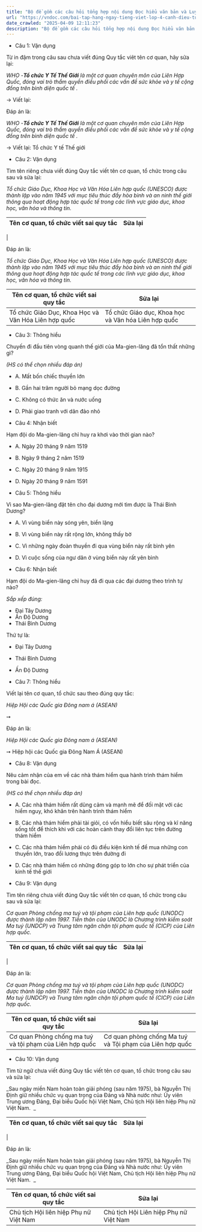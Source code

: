 ```yaml
---
title: "Bộ đề gồm các câu hỏi tổng hợp nội dung Đọc hiểu văn bản và Luyện từ và câu được học ở Tuần 33 trong chương trình Tiếng Việt lớp 4 Tập 2 Cánh Diều."
url: "https://vndoc.com/bai-tap-hang-ngay-tieng-viet-lop-4-canh-dieu-tuan-33-thu-5-339988"
date_crawled: "2025-04-09 12:11:23"
description: "Bộ đề gồm các câu hỏi tổng hợp nội dung Đọc hiểu văn bản và Luyện từ và câu được học ở Tuần 33 trong chương trình Tiếng Việt lớp 4 Tập 2 Cánh Diều."
---
```


* Câu 1:  Vận dụng

Từ in đậm trong câu sau chưa viết đúng Quy tắc viêt tên cơ quan, hãy sửa lại:

_WHO -**Tổ chức Y Tế Thế Giới** là một cơ quan chuyên môn của Liên Hợp Quốc, đóng vai trò thẩm quyền điều phối các vấn đề sức khỏe và y tế cộng đồng trên bình diện quốc tế ._

→ Viết lại: 

Đáp án là:

_WHO -**Tổ chức Y Tế Thế Giới** là một cơ quan chuyên môn của Liên Hợp Quốc, đóng vai trò thẩm quyền điều phối các vấn đề sức khỏe và y tế cộng đồng trên bình diện quốc tế ._

→ Viết lại: Tổ chức Y tế Thế giới

* Câu 2:  Vận dụng

Tìm tên riêng chưa viết đúng Quy tắc viết tên cơ quan, tổ chức trong câu sau và sửa lại:

_Tổ chức Giáo Dục, Khoa Học và Văn Hóa Liên hợp quốc (UNESCO) được thành lập vào năm 1945 với mục tiêu thúc đẩy hòa bình và an ninh thế giới thông qua hoạt động hợp tác quốc tế trong các lĩnh vực giáo dục, khoa học, văn hóa và thông tin._

**Tên cơ quan, tổ chức viết sai quy tắc**| **Sửa lại**  
---|---  
|   
  
Đáp án là:

_Tổ chức Giáo Dục, Khoa Học và Văn Hóa Liên hợp quốc (UNESCO) được thành lập vào năm 1945 với mục tiêu thúc đẩy hòa bình và an ninh thế giới thông qua hoạt động hợp tác quốc tế trong các lĩnh vực giáo dục, khoa học, văn hóa và thông tin._

**Tên cơ quan, tổ chức viết sai quy tắc**| **Sửa lại**  
---|---  
Tổ chức Giáo Dục, Khoa Học và Văn Hóa Liên hợp quốc| Tổ chức Giáo dục, Khoa học và Văn hóa Liên hợp quốc  
  
* Câu 3:  Thông hiểu

Chuyến đi đầu tiên vòng quanh thế giới của Ma-gien-lăng đã tổn thất những gì?

_(HS có thể chọn nhiều đáp án)_

  * A. Mất bốn chiếc thuyền lớn 
  * B. Gần hai trăm người bỏ mạng dọc đường 
  * C. Không có thức ăn và nước uống 
  * D. Phải giao tranh với dân đảo nhỏ 



* Câu 4:  Nhận biết

Hạm đội do Ma-gien-lăng chỉ huy ra khơi vào thời gian nào?

  * A. Ngày 20 tháng 9 năm 1519 
  * B. Ngày 9 tháng 2 năm 1519 
  * C. Ngày 20 tháng 9 năm 1915 
  * D. Ngày 20 tháng 9 năm 1591 



* Câu 5:  Thông hiểu

Vì sao Ma-gien-lăng đặt tên cho đại dương mới tìm được là Thái Bình Dương?

  * A. Vì vùng biển này sóng yên, biển lặng 
  * B. Vì vùng biển này rất rộng lớn, không thấy bờ 
  * C. Vì những ngày đoàn thuyền đi qua vùng biển này rất bình yên 
  * D. Vì cuộc sống của ngư dân ở vùng biển này rất yên bình 



* Câu 6:  Nhận biết

Hạm đội do Ma-gien-lăng chỉ huy đã đi qua các đại dương theo trình tự nào?

_Sắp xếp đúng:_

  * Đại Tây Dương
  * Ấn Độ Dương
  * Thái Bình Dương



Thứ tự là:

  * Đại Tây Dương
  * Thái Bình Dương
  * Ấn Độ Dương



* Câu 7:  Thông hiểu

Viết lại tên cơ quan, tổ chức sau theo đúng quy tắc:

_Hiệp Hội các Quốc gia Đông nam á (ASEAN)_

➙ 

Đáp án là:

_Hiệp Hội các Quốc gia Đông nam á (ASEAN)_

➙ Hiệp hội các Quốc gia Đông Nam Á (ASEAN)

* Câu 8:  Vận dụng

Nêu cảm nhận của em về các nhà thám hiểm qua hành trình thám hiểm trong bài đọc.

_(HS có thể chọn nhiều đáp án)_

  * A. Các nhà thám hiểm rất dũng cảm và mạnh mẽ để đối mặt với các hiểm nguy, khó khăn trên hành trình thám hiểm 
  * B. Các nhà thám hiểm phải tài giỏi, có vốn hiểu biết sâu rộng và kĩ năng sống tốt để thích khi với các hoàn cảnh thay đổi liên tục trên đường thám hiểm 
  * C. Các nhà thám hiểm phải có đủ điều kiện kinh tế để mua những con thuyền lớn, trao đổi lương thực trên đường đi 
  * D. Các nhà thám hiểm có những đóng góp to lớn cho sự phát triển của kinh tế thế giới 



* Câu 9:  Vận dụng

Tìm tên riêng chưa viết đúng Quy tắc viết tên cơ quan, tổ chức trong câu sau và sửa lại:

_Cơ quan Phòng chống ma tuý và tội phạm của Liên hợp quốc (UNODC) được thành lập năm 1997. Tiền thân của UNODC là Chương trình kiểm soát Ma tuý (UNDCP) và Trung tâm ngăn chặn tội phạm quốc tế (CICP) của Liên hợp quốc._

**Tên cơ quan, tổ chức viết sai quy tắc**| **Sửa lại**  
---|---  
|   
  
Đáp án là:

_Cơ quan Phòng chống ma tuý và tội phạm của Liên hợp quốc (UNODC) được thành lập năm 1997. Tiền thân của UNODC là Chương trình kiểm soát Ma tuý (UNDCP) và Trung tâm ngăn chặn tội phạm quốc tế (CICP) của Liên hợp quốc._

**Tên cơ quan, tổ chức viết sai quy tắc**| **Sửa lại**  
---|---  
Cơ quan Phòng chống ma tuý và tội phạm của Liên hợp quốc| Cơ quan phòng chống Ma tuý và Tội phạm của Liên hợp quốc  
  
* Câu 10:  Vận dụng

Tìm từ ngữ chưa viết đúng Quy tắc viết tên cơ quan, tổ chức trong câu sau và sửa lại:

_Sau ngày miền Nam hoàn toàn giải phóng (sau năm 1975), bà Nguyễn Thị Định giữ nhiều chức vụ quan trọng của Đảng và Nhà nước như: Ủy viên Trung ương Đảng, Đại biểu Quốc hội Việt Nam, Chủ tịch Hội liên hiệp Phụ nữ Việt Nam.  _

**Tên cơ quan, tổ chức viết sai quy tắc**| **Sửa lại**  
---|---  
|   
  
Đáp án là:

_Sau ngày miền Nam hoàn toàn giải phóng (sau năm 1975), bà Nguyễn Thị Định giữ nhiều chức vụ quan trọng của Đảng và Nhà nước như: Ủy viên Trung ương Đảng, Đại biểu Quốc hội Việt Nam, Chủ tịch Hội liên hiệp Phụ nữ Việt Nam.  _

**Tên cơ quan, tổ chức viết sai quy tắc**| **Sửa lại**  
---|---  
Chủ tịch Hội liên hiệp Phụ nữ Việt Nam| Chủ tịch Hội Liên hiệp Phụ nữ Việt Nam
